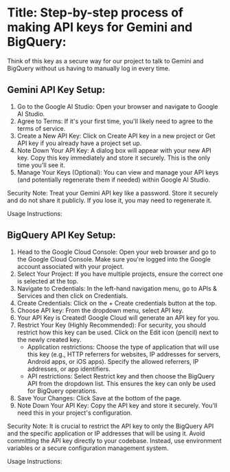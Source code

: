 # Title: Step-by-step process of making API keys for Gemini and BigQuery:
Think of this key as a secure way for our project to talk to Gemini and BigQuery without us having to manually log in every time.

## Gemini API Key Setup:
1. Go to the Google AI Studio: Open your browser and navigate to Google AI Studio.
2. Agree to Terms: If it's your first time, you'll likely need to agree to the terms of service.
3. Create a New API Key: Click on Create API key in a new project or Get API key if you already have a project set up.
4. Note Down Your API Key: A dialog box will appear with your new API key. Copy this key immediately and store it securely. This is the only time you'll see it.
5. Manage Your Keys (Optional): You can view and manage your API keys (and potentially regenerate them if needed) within Google AI Studio.

Security Note: Treat your Gemini API key like a password. Store it securely and do not share it publicly. If you lose it, you may need to regenerate it.

Usage Instructions: 

## BigQuery API Key Setup:
1. Head to the Google Cloud Console: Open your web browser and go to the Google Cloud Console. Make sure you're logged into the Google account associated with your project.
2. Select Your Project: If you have multiple projects, ensure the correct one is selected at the top.
3. Navigate to Credentials: In the left-hand navigation menu, go to APIs & Services and then click on Credentials.
4. Create Credentials: Click on the + Create credentials button at the top.
5. Choose API key: From the dropdown menu, select API key.
6. Your API Key is Created! Google Cloud will generate an API key for you.
7. Restrict Your Key (Highly Recommended): For security, you should restrict how this key can be used. Click on the Edit icon (pencil) next to the newly created key.
   * Application restrictions: Choose the type of application that will use this key (e.g., HTTP referrers for websites, IP addresses for       servers, Android apps, or iOS apps). Specify the allowed referrers, IP addresses, or app identifiers.
   * API restrictions: Select Restrict key and then choose the BigQuery API from the dropdown list. This ensures the key can only be used       for BigQuery operations.
8. Save Your Changes: Click Save at the bottom of the page.
9. Note Down Your API Key: Copy the API key and store it securely. You'll need this in your project's configuration.

Security Note: It is crucial to restrict the API key to only the BigQuery API and the specific application or IP addresses that will be using it. Avoid committing the API key directly to your codebase. Instead, use environment variables or a secure configuration management system.

Usage Instructions: 
